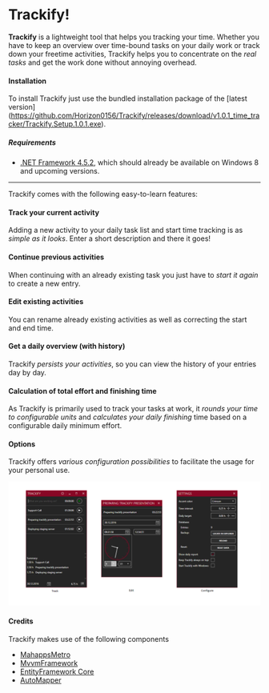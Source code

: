 # Trackify!

**Trackify** is a lightweight tool that helps you tracking your time. Whether you have to keep an overview over time-bound tasks on your daily work or track down your freetime activities, Trackify helps you to concentrate on the _real tasks_ and get the work done without annoying overhead. 

#### Installation 
To install Trackify just use the bundled installation package of the [latest version] (https://github.com/Horizon0156/Trackify/releases/download/v1.0.1_time_tracker/Trackify.Setup.1.0.1.exe).
##### Requirements
- [.NET Framework 4.5.2](https://www.microsoft.com/de-de/download/details.aspx?id=42642), which should already be available on Windows 8 and upcoming versions.

----------
Trackify comes with the following easy-to-learn features:
#### Track your current activity
Adding a new activity to your daily task list and start time tracking is as _simple as it looks_. Enter a short description and there it goes!

#### Continue previous activities
When continuing with an already existing task you just have to _start it again_ to create a new entry.

#### Edit existing activities
You can rename already existing activities as well as correcting the start and end time.

#### Get a daily overview (with history)
Trackify _persists your activities_, so you can view the history of your entries day by day.

#### Calculation of total effort and finishing time
As Trackify is primarily used to track your tasks at work, it _rounds your time to configurable units_ and _calculates your daily finishing_ time based on a configurable daily minimum effort.

#### Options
Trackify offers _various configuration possibilities_ to facilitate the usage for your personal use.

![overview](https://raw.githubusercontent.com/Horizon0156/Trackify/master/images/summary.png)

#### Credits
Trackify makes use of the following components
* [MahappsMetro](http://mahapps.com/)
* [MvvmFramework](https://github.com/Horizon0156/Horizon.MvvmFramework)
* [EntityFramework Core](https://docs.microsoft.com/en-us/ef/core/)
* [AutoMapper](http://automapper.org/)
